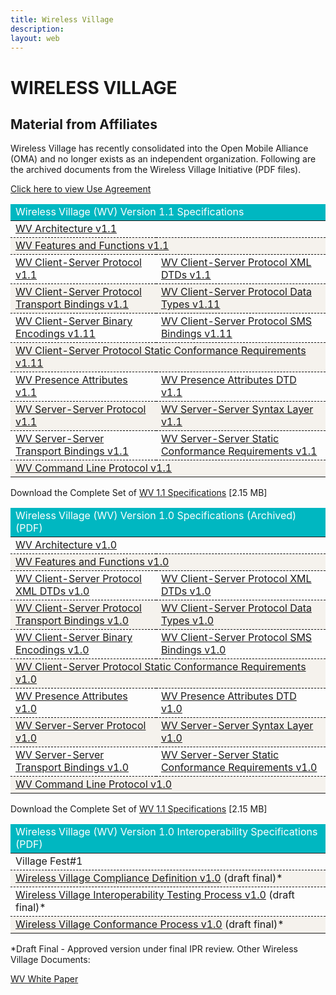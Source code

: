 ```yaml
---
title: Wireless Village
description:
layout: web
---
```

# WIRELESS VILLAGE
## Material from Affiliates

Wireless Village has recently consolidated into the Open Mobile Alliance (OMA) and no longer exists as an independent organization. Following are the archived documents from the Wireless Village Initiative (PDF files).

<a target="_blank" href="/omaspecworks/about/policies-terms/use-agreement">Click here to view Use Agreement</a>

<table>
    <thead>
        <tr>
            <td class="headSolo not-prose dark:text-white font-bold" colspan=2>Wireless Village (WV) Version 1.1 Specifications</td>
        </tr>
    </thead>
    <tr>
        <td colspan=2><a target="_blank" href="http://www.openmobilealliance.org/tech/affiliates/wv/wv_architecture_v1.1.pdf"
                title="By Clicking here you accept the use agreement">WV Architecture v1.1</a></td>
    </tr>
    <tr>
        <td colspan=2><a target="_blank"
                href="http://www.openmobilealliance.org/tech/affiliates/wv/wv_features_functions_v1.1.pdf"
                title="By Clicking here you accept the use agreement">WV Features and Functions v1.1</a></td>
    </tr>
    <tr>
        <td><a target="_blank" href="http://www.openmobilealliance.org/tech/affiliates/wv/wv_csp_v1.1.pdf"
                title="By Clicking here you accept the use agreement">WV Client-Server Protocol v1.1</a></td>
        <td><a target="_blank" href="http://www.openmobilealliance.org/tech/affiliates/wv/wv_csp_dtd_v1.1.pdf"
                title="By Clicking here you accept the use agreement">WV Client-Server Protocol XML DTDs v1.1</a></td>
    </tr>
    <tr>
        <td><a target="_blank" href="http://www.openmobilealliance.org/tech/affiliates/wv/wv_csp_transport_v1.1.pdf"
                title="By Clicking here you accept the use agreement">WV Client-Server Protocol Transport Bindings
                v1.1</a></td>
        <td><a target="_blank" href="http://www.openmobilealliance.org/tech/affiliates/wv/wv_csp_datatypes_v1.1.pdf"
                title="By Clicking here you accept the use agreement">WV Client-Server Protocol Data Types v1.11</a>
        </td>
    </tr>
    <tr>
        <td><a target="_blank" href="http://www.openmobilealliance.org/tech/affiliates/wv/wv_csp_wbxml_v1.1.pdf"
                title="By Clicking here you accept the use agreement">WV Client-Server Binary Encodings v1.11</a></td>
        <td><a target="_blank" href="http://www.openmobilealliance.org/tech/affiliates/wv/wv_csp_sms_v1.1.pdf"
                title="By Clicking here you accept the use agreement">WV Client-Server Protocol SMS Bindings v1.11</a>
        </td>
    </tr>
    <tr>
        <td colspan=2><a target="_blank" href="http://www.openmobilealliance.org/tech/affiliates/wv/wv_csp_scr_v1.1.pdf"
                title="By Clicking here you accept the use agreement">WV Client-Server Protocol Static Conformance
                Requirements v1.11</a></td>
    </tr>
    <tr>
        <td><a target="_blank" href="http://www.openmobilealliance.org/tech/affiliates/wv/wv_pa_v1.1.pdf"
                title="By Clicking here you accept the use agreement">WV Presence Attributes v1.1</a></td>
        <td><a target="_blank" href="http://www.openmobilealliance.org/tech/affiliates/wv/wv_pa_dtd_v1.1.pdf"
                title="By Clicking here you accept the use agreement">WV Presence Attributes DTD v1.1</a></td>
    </tr>
    <tr>
        <td><a target="_blank" href="http://www.openmobilealliance.org/tech/affiliates/wv/wv_ssp_v1.1.pdf"
                title="By Clicking here you accept the use agreement">WV Server-Server Protocol v1.1</a></td>
        <td><a target="_blank" href="http://www.openmobilealliance.org/tech/affiliates/wv/wv_ssp_syntax_v1.1.pdf"
                title="By Clicking here you accept the use agreement">WV Server-Server Syntax Layer v1.1</a></td>
    </tr>
    <tr>
        <td><a target="_blank" href="http://www.openmobilealliance.org/tech/affiliates/wv/wv_ssp_transport_v1.1.pdf"
                title="By Clicking here you accept the use agreement">WV Server-Server Transport Bindings v1.1</a></td>
        <td><a target="_blank" href="http://www.openmobilealliance.org/tech/affiliates/wv/wv_ssp_scr_v1.1.pdf"
                title="By Clicking here you accept the use agreement">WV Server-Server Static Conformance Requirements
                v1.1</a></td>
    </tr>
    <tr>
        <td colspan=2><a target="_blank" href="http://www.openmobilealliance.org/tech/affiliates/wv/wv_clp_v1.1.pdf"
                title="By Clicking here you accept the use agreement">WV Command Line Protocol v1.1</a></td>
    </tr>
</table>

Download the Complete Set of <a target="_blank"
    href="http://www.openmobilealliance.org/tech/affiliates/wv/wv_v1.1_complete.zip"
    title="By Clicking here you accept the use agreement">WV 1.1 Specifications</a> \[2.15 MB\]

<table>
    <thead>
        <tr>
            <td class="headSolo not-prose dark:text-white font-bold" colspan=2>
                Wireless Village (WV) Version 1.0 Specifications (Archived) (PDF)
            </td>
        </tr>
    </thead>
    <tr>
        <td colspan=2><a target="_blank" href="http://www.openmobilealliance.org/tech/affiliates/wv/wv_architecture_v1.0.pdf"
                title="By Clicking here you accept the use agreement">WV Architecture v1.0</a></td>
    </tr>
    <tr>
        <td colspan=2><a target="_blank"
                href="http://www.openmobilealliance.org/tech/affiliates/wv/wv_features_functions_v1.0.pdf"
                title="By Clicking here you accept the use agreement">WV Features and Functions v1.0</a></td>
    </tr>
    <tr>
        <td><a target="_blank" href="http://www.openmobilealliance.org/tech/affiliates/wv/wv_csp_v1.0.pdf"
                title="By Clicking here you accept the use agreement">WV Client-Server Protocol XML DTDs
                v1.0</a></td>
        <td><a target="_blank" href="http://www.openmobilealliance.org/tech/affiliates/wv/wv_csp_dtd_v1.0.pdf"
                title="By Clicking here you accept the use agreement">WV Client-Server Protocol XML DTDs
                v1.0</a></td>
    </tr>
    <tr>
        <td><a target="_blank" href="http://www.openmobilealliance.org/tech/affiliates/wv/wv_csp_transport_v1.0.pdf"
                title="By Clicking here you accept the use agreement">WV Client-Server Protocol Transport
                Bindings v1.0</a></td>
        <td><a target="_blank" href="http://www.openmobilealliance.org/tech/affiliates/wv/wv_csp_datatypes_v1.0.pdf"
                title="By Clicking here you accept the use agreement">WV Client-Server Protocol Data Types
                v1.0</a></td>
    </tr>
    <tr>
        <td><a target="_blank" href="http://www.openmobilealliance.org/tech/affiliates/wv/wv_csp_wbxml_v1.0.pdf"
                title="By Clicking here you accept the use agreement">WV Client-Server Binary Encodings v1.0</a>
        </td>
        <td><a target="_blank" href="http://www.openmobilealliance.org/tech/affiliates/wv/wv_csp_sms_v1.0.pdf"
                title="By Clicking here you accept the use agreement">WV Client-Server Protocol SMS Bindings
                v1.0</a></td>
    </tr>
    <tr>
        <td colspan=2><a target="_blank" href="http://www.openmobilealliance.org/tech/affiliates/wv/wv_csp_scr_v1.0.pdf"
                title="By Clicking here you accept the use agreement">WV Client-Server Protocol Static
                Conformance Requirements v1.0</a></td>
    </tr>
    <tr>
        <td><a target="_blank" href="http://www.openmobilealliance.org/tech/affiliates/wv/wv_pa_v1.0.pdf"
                title="By Clicking here you accept the use agreement">WV Presence Attributes v1.0</a></td>
        <td><a target="_blank" href="http://www.openmobilealliance.org/tech/affiliates/wv/wv_pa_dtd_v1.0.pdf"
                title="By Clicking here you accept the use agreement">WV Presence Attributes DTD v1.0</a></td>
    </tr>
    <tr>
        <td><a target="_blank" href="http://www.openmobilealliance.org/tech/affiliates/wv/wv_ssp_v1.0.pdf"
                title="By Clicking here you accept the use agreement">WV Server-Server Protocol v1.0</a></td>
        <td><a target="_blank" href="http://www.openmobilealliance.org/tech/affiliates/wv/wv_ssp_syntax_v1.0.pdf"
                title="By Clicking here you accept the use agreement">WV Server-Server Syntax Layer v1.0</a>
        </td>
    </tr>
    <tr>
        <td><a target="_blank" href="http://www.openmobilealliance.org/tech/affiliates/wv/wv_ssp_transport_v1.0.pdf"
                title="By Clicking here you accept the use agreement">WV Server-Server Transport Bindings
                v1.0</a></td>
        <td><a target="_blank" href="http://www.openmobilealliance.org/tech/affiliates/wv/wv_ssp_scr_v1.0.pdf"
                title="By Clicking here you accept the use agreement">WV Server-Server Static Conformance
                Requirements v1.0</a></td>
    </tr>
    <tr>
        <td colspan=2><a target="_blank" href="http://www.openmobilealliance.org/tech/affiliates/wv/wv_clp_v1.0.pdf"
                title="By Clicking here you accept the use agreement">WV Command Line Protocol v1.0</a></td>
    </tr>
</table>

Download the Complete Set of <a target="_blank"
    href="http://www.openmobilealliance.org/tech/affiliates/wv/wv_v1.0_complete.zip"
    title="By Clicking here you accept the use agreement">WV 1.1 Specifications</a> [2.15 MB]

<table>
    <thead>
        <tr>
            <td class="headSolo not-prose dark:text-white font-bold">Wireless Village (WV) Version 1.0 Interoperability Specifications (PDF)</td>
        </tr>
    </thead>
    <tr>
        <td class="bg-[#E7E1D3] dark:text-black font-bold">Village Fest#1</td>
    </tr>
    <tr>
        <td><a target="_blank"
                href="http://www.openmobilealliance.org/tech/affiliates/wv/wv_compliance_definition_v1.0_(vf_1).pdf"
                title="By Clicking here you accept the use agreement">Wireless Village Compliance Definition
                v1.0</a> (draft final)*</td>
    </tr>
    <tr>
        <td><a target="_blank"
                href="http://www.openmobilealliance.org/tech/affiliates/wv/wv_interoperability_testing_process_v1.0_(vf_1).pdf"
                title="By Clicking here you accept the use agreement">Wireless Village Interoperability Testing
                Process v1.0</a> (draft final)*</td>
    </tr>
    <tr>
        <td><a target="_blank"
                href="http://www.openmobilealliance.org/tech/affiliates/wv/wv_conformance_process_v1.0_(vf_1).pdf"
                title="By Clicking here you accept the use agreement">Wireless Village Conformance Process
                v1.0</a> (draft final)*</td>
    </tr>
</table>

*Draft Final - Approved version under final IPR review. Other Wireless Village Documents: <a target="_blank" href="http://www.openmobilealliance.org/tech/affiliates/wv/wv_white_paper.pdf" title="By Clicking here you accept the use agreement">

WV White Paper</a>

<style scoped>
.light a {
    text-decoration: none;
    color: theme('colors.oma-blue.300');
}

.headSolo {
    background-color: #00B7C1;
    color: white;
}

tr {
    border-bottom: 1px dashed black;
}

td {
    border-bottom: 1px dashed black;
}

.dark tr:nth-child(odd){
    background-color: white;
    color: black;
}

tr:nth-child(even) {
    background-color: #F5F2ED;
}

.dark tr:nth-child(even) {
    background-color: #F5F2ED;
}
</style>